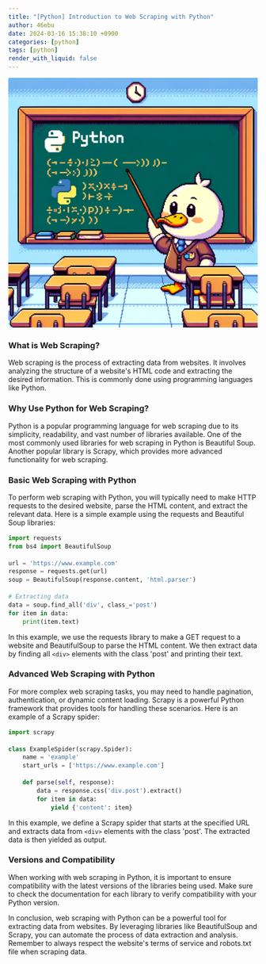 ```yaml
---
title: "[Python] Introduction to Web Scraping with Python"
author: 46ebu
date: 2024-03-16 15:38:10 +0900
categories: [python]
tags: [python]
render_with_liquid: false
---
```


![Intro](/assets/img/post/python.png)
### What is Web Scraping?

Web scraping is the process of extracting data from websites. It involves analyzing the structure of a website's HTML code and extracting the desired information. This is commonly done using programming languages like Python.

### Why Use Python for Web Scraping?

Python is a popular programming language for web scraping due to its simplicity, readability, and vast number of libraries available. One of the most commonly used libraries for web scraping in Python is Beautiful Soup. Another popular library is Scrapy, which provides more advanced functionality for web scraping.

### Basic Web Scraping with Python

To perform web scraping with Python, you will typically need to make HTTP requests to the desired website, parse the HTML content, and extract the relevant data. Here is a simple example using the requests and Beautiful Soup libraries:

```python
import requests
from bs4 import BeautifulSoup

url = 'https://www.example.com'
response = requests.get(url)
soup = BeautifulSoup(response.content, 'html.parser')

# Extracting data
data = soup.find_all('div', class_='post')
for item in data:
    print(item.text)
```

In this example, we use the requests library to make a GET request to a website and BeautifulSoup to parse the HTML content. We then extract data by finding all `<div>` elements with the class 'post' and printing their text.

### Advanced Web Scraping with Python

For more complex web scraping tasks, you may need to handle pagination, authentication, or dynamic content loading. Scrapy is a powerful Python framework that provides tools for handling these scenarios. Here is an example of a Scrapy spider:

```python
import scrapy

class ExampleSpider(scrapy.Spider):
    name = 'example'
    start_urls = ['https://www.example.com']

    def parse(self, response):
        data = response.css('div.post').extract()
        for item in data:
            yield {'content': item}
```

In this example, we define a Scrapy spider that starts at the specified URL and extracts data from `<div>` elements with the class 'post'. The extracted data is then yielded as output.

### Versions and Compatibility

When working with web scraping in Python, it is important to ensure compatibility with the latest versions of the libraries being used. Make sure to check the documentation for each library to verify compatibility with your Python version.

In conclusion, web scraping with Python can be a powerful tool for extracting data from websites. By leveraging libraries like BeautifulSoup and Scrapy, you can automate the process of data extraction and analysis. Remember to always respect the website's terms of service and robots.txt file when scraping data.